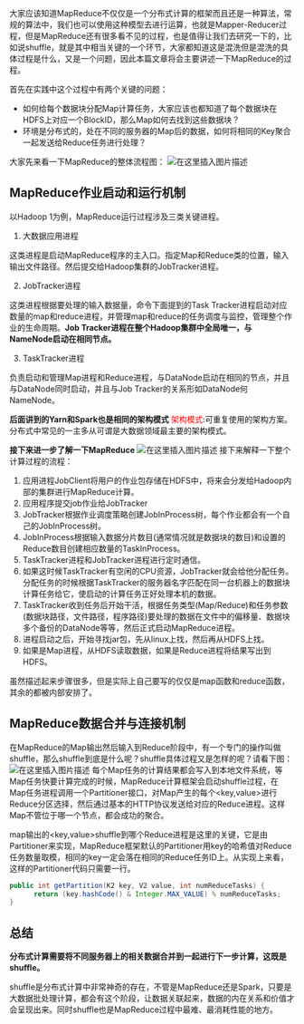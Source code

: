﻿大家应该知道MapReduce不仅仅是一个分布式计算的框架而且还是一种算法，常规的算法中，我们也可以使用这种模型去进行运算，也就是Mapper-Reducer过程，但是MapReduce还有很多看不见的过程，也是值得让我们去研究一下的，比如说shuffle，就是其中相当关键的一个环节，大家都知道这是混洗但是混洗的具体过程是什么，又是一个问题，因此本篇文章将会主要讲述一下MapReduce的过程。

首先在实践中这个过程中有两个关键的问题：

 - 如何给每个数据块分配Map计算任务，大家应该也都知道了每个数据块在HDFS上对应一个BlockID，那么Map如何去找到这些数据块？
 - 环境是分布式的，处在不同的服务器的Map后的数据，如何将相同的Key聚合一起发送给Reduce任务进行处理？

大家先来看一下MapReduce的整体流程图：
![在这里插入图片描述](https://img-blog.csdnimg.cn/20190730185957987.png?x-oss-process=image/watermark,type_ZmFuZ3poZW5naGVpdGk,shadow_10,text_aHR0cHM6Ly9ibG9nLmNzZG4ubmV0L3dlaXhpbl80NDI0MDM3MA==,size_16,color_FFFFFF,t_70)
## MapReduce作业启动和运行机制
以Hadoop 1为例，MapReduce运行过程涉及三类关键进程。

 1. 大数据应用进程

这类进程是启动MapReduce程序的主入口。指定Map和Reduce类的位置，输入输出文件路径。然后提交给Hadoop集群的JobTracker进程。

 2. JobTracker进程

这类进程根据要处理的输入数据量，命令下面提到的Task Tracker进程启动对应数量的map和reduce进程，并管理map和reduce的任务调度与监控，管理整个作业的生命周期。**Job Tracker进程在整个Hadoop集群中全局唯一，与NameNode启动在相同节点。**

 3. TaskTracker进程

负责启动和管理Map进程和Reduce进程，与DataNode启动在相同的节点，并且与DataNode同时启动，并且与Job Tracker的关系形如DataNode何NameNode。

**后面讲到的Yarn和Spark也是相同的架构模式**
<font color=red>架构模式</font>:可重复使用的架构方案。
分布式中常见的一主多从可谓是大数据领域最主要的架构模式。

**接下来进一步了解一下MapReduce**
![在这里插入图片描述](https://img-blog.csdnimg.cn/20190730205501473.png?x-oss-process=image/watermark,type_ZmFuZ3poZW5naGVpdGk,shadow_10,text_aHR0cHM6Ly9ibG9nLmNzZG4ubmV0L3dlaXhpbl80NDI0MDM3MA==,size_16,color_FFFFFF,t_70)
接下来解释一下整个计算过程的流程：

 1. 应用进程JobClient将用户的作业包存储在HDFS中，将来会分发给Hadoop内部的集群进行MapReduce计算。
 2. 应用程序提交job作业给JobTracker
 3. JobTracker根据作业调度策略创建JobInProcess树，每个作业都会有一个自己的JobInProcess树。
 4. JobInProcess根据输入数据分片数目(通常情况就是数据块的数目)和设置的Reduce数目创建相应数量的TaskInProcess。
 5. TaskTracker进程和JobTracker进程进行定时通信。
 6. 如果这时候TaskTracker有空闲的CPU资源，JobTracker就会给他分配任务。分配任务的时候根据TaskTracker的服务器名字匹配在同一台机器上的数据块计算任务给它，使启动的计算任务正好处理本机的数据。
 7. TaskTracker收到任务后开始干活，根据任务类型(Map/Reduce)和任务参数(数据块路径，文件路径，程序路径)要处理的数据在文件中的偏移量、数据块多个备份的DataNode等等，然后正式启动MapReduce进程。
 8. 进程启动之后，开始寻找jar包，先从linux上找，然后再从HDFS上找。
 9. 如果是Map进程，从HDFS读取数据，如果是Reduce进程将结果写出到HDFS。

虽然描述起来步骤很多，但是实际上自己要写的仅仅是map函数和reduce函数，其余的都被内部安排了。
## MapReduce数据合并与连接机制
在MapReduce的Map输出然后输入到Reduce阶段中，有一个专门的操作叫做shuffle，那么shuffle到底是什么呢？shuffle具体过程又是怎样的呢？请看下图：
![在这里插入图片描述](https://img-blog.csdnimg.cn/20190730210824881.png?x-oss-process=image/watermark,type_ZmFuZ3poZW5naGVpdGk,shadow_10,text_aHR0cHM6Ly9ibG9nLmNzZG4ubmV0L3dlaXhpbl80NDI0MDM3MA==,size_16,color_FFFFFF,t_70) 
每个Map任务的计算结果都会写入到本地文件系统，等Map任务快要计算完成的时候，MapReduce计算框架会启动shuffle过程，在Map任务进程调用一个Partitioner接口，对Map产生的每个<key,value>进行Reduce分区选择，然后通过基本的HTTP协议发送给对应的Reduce进程。这样Map不管位于哪一个节点，都会成功的聚合。

map输出的<key,value>shuffle到哪个Reduce进程是这里的关键，它是由Partitioner来实现，MapReduce框架默认的Partitioner用key的哈希值对Reduce任务数量取模，相同的key一定会落在相同的Reduce任务ID上。从实现上来看，这样的Partitioner代码只需要一行。

```java
public int getPartition(K2 key, V2 value, int numReduceTasks) {
      return (key.hashCode() & Integer.MAX_VALUE) % numReduceTasks;   
} 
```
## 总结
**分布式计算需要将不同服务器上的相关数据合并到一起进行下一步计算，这既是shuffle。**

shuffle是分布式计算中非常神奇的存在，不管是MapReduce还是Spark，只要是大数据批处理计算，都会有这个阶段，让数据关联起来，数据的内在关系和价值才会呈现出来。同时shuffle也是MapReduce过程中最难、最消耗性能的地方。
